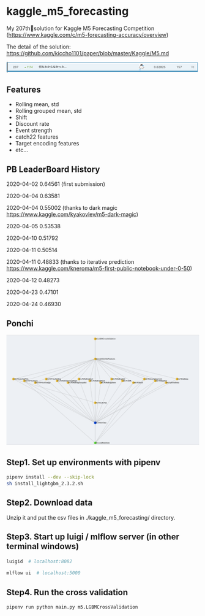 # kaggle_m5_forecasting

My 207th🥈solution for Kaggle M5 Forecasting Competition (https://www.kaggle.com/c/m5-forecasting-accuracy/overview)

The detail of the solution: https://github.com/kiccho1101/paper/blob/master/Kaggle/M5.md

![lb_result.png](appendix/lb_result.png)

## Features

- Rolling mean, std
- Rolling grouped mean, std
- Shift
- Discount rate
- Event strength
- catch22 features
- Target encoding features
- etc...

## PB LeaderBoard History

2020-04-02 0.64561 (first submission)

2020-04-04 0.63581

2020-04-04 0.55002 (thanks to dark magic https://www.kaggle.com/kyakovlev/m5-dark-magic)

2020-04-05 0.53538

2020-04-10 0.51792

2020-04-11 0.50514

2020-04-11 0.48833 (thanks to iterative prediction https://www.kaggle.com/kneroma/m5-first-public-notebook-under-0-50)

2020-04-12 0.48273

2020-04-23 0.47101

2020-04-24 0.46930

## Ponchi

![Alt text](appendix/ponchi.png?raw=true "Ponchi")

## Step1. Set up environments with pipenv

```bash
pipenv install --dev --skip-lock
sh install_lightgbm_2.3.2.sh
```

## Step2. Download data

Unzip it and put the csv files in ./kaggle_m5_forecasting/ directory.

## Step3. Start up luigi / mlflow server (in other terminal windows)

```bash
luigid  # localhost:8082
```

```bash
mlflow ui  # localhost:5000
```

## Step4. Run the cross validation

```bash
pipenv run python main.py m5.LGBMCrossValidation
```
